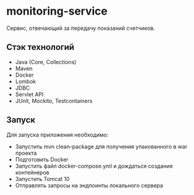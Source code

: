 # monitoring-service

Сервис, отвечающий за передачу показаний счетчиков. 

## Стэк технологий

- Java (Core, Collections)
- Maven
- Docker
- Lombok
- JDBC
- Servlet API
- JUnit, Mockito, Testcontainers

## Запуск

Для запуска приложения необходимо:
- Запустить mvn clean-package для получения упакованного в war проекта
- Подготовить Docker
- Запустить файл docker-compose.yml и дождаться создания контейнеров
- Запустить Tomcat 10
- Отправлять запросы на эндпоинты локального сервера
